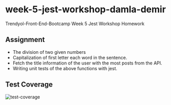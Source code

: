 # week-5-jest-workshop-damla-demir
Trendyol-Front-End-Bootcamp Week 5 Jest Workshop Homework

## Assignment
* The division of two given numbers
* Capitalization of first letter each word in the sentence.
* Fetch the title information of the user with the most posts from the API.
* Writing unit tests of the above functions with jest.

## Test Coverage

![test-coverage](https://github.com/Trendyol-Front-End-Bootcamp/week-5-jest-workshop-damla-demir/blob/main/src/images/screenshots/test-coverage.JPG)



